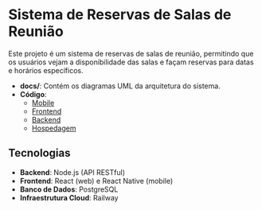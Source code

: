 # Sistema de Reservas de Salas de Reunião

Este projeto é um sistema de reservas de salas de reunião, permitindo que os usuários vejam a disponibilidade das salas e façam reservas para datas e horários específicos.

- **docs/**: Contém os diagramas UML da arquitetura do sistema.
- **Código**:
  - [Mobile](https://github.com/LucasItikawa/reserva-app)
  - [Frontend](https://github.com/LucasItikawa/reserva-front)
  - [Backend](https://github.com/LucasItikawa/reserva-api)
  - [Hospedagem](https://railway.app/project/fea7345d-79eb-4ec7-ab86-cf59274769b8?environmentId=3ca77e99-5137-494f-8f7a-cd5553fdd7d9)

## Tecnologias

- **Backend**: Node.js (API RESTful)
- **Frontend**: React (web) e React Native (mobile)
- **Banco de Dados**: PostgreSQL
- **Infraestrutura Cloud**: Railway
